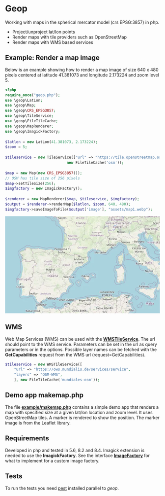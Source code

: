 # Geop 

Working with maps in the spherical mercator model (crs EPSG:3857) in php.

* Project/unproject lat/lon points
* Render maps with tile providers such as OpenStreetMap
* Render maps with WMS based services


## Example: Render a map image

Below is an example showing how to render a map image of size 640 x 480 pixels centered
at latitude 41.381073 and longitude 2.173224 and zoom level 5.

```php
<?php
require_once("geop.php");
use \geop\LatLon;
use \geop\Map;
use \geop\CRS_EPSG3857;
use \geop\TileService;
use \geop\FileTileCache;
use \geop\MapRenderer;
use \geop\ImagickFactory;

$latlon = new LatLon(41.381073, 2.173224);
$zoom = 5;

$tileservice = new TileService(["url" => "https://tile.openstreetmap.org/{z}/{x}/{y}.png"], 
                            new FileTileCache('osm'));

$map = new Map(new CRS_EPSG3857());
// OSM has tile size of 256 pixels
$map->setTileSize(256);
$imgfactory = new ImagickFactory();

$renderer = new MapRenderer($map, $tileservice, $imgfactory);
$output = $renderer->renderMap($latlon, $zoom, 640, 480);
$imgfactory->saveImageToFile($output['image'], "assets/map1.webp");
```

![Map](assets/map1.webp)

## WMS

Web Map Services (WMS) can be used with the **[WMSTileService](src/tileservice.php)**. The url should point to the WMS service. Parameters can be set in the url as query parameters or in the options. Possible layer names can
be fetched with the **GetCapabilities** request from the WMS url (request=GetCapabilities).

```php
$tileservice = new WMSTileService([
    "url" => "https://ows.mundialis.de/services/service",
    "layers" => "OSM-WMS",
    ], new FileTileCache('mundiales-osm'));
```


## Demo app makemap.php

The file **[example/makemap.php](example/makemap.php)** contains a simple demo app that renders a map with specified size at a given lat/lon location and zoom level. It uses OpenStreetMap tiles. A marker is rendered to show the position. The marker image is from the Leaflet library.


## Requirements

Developed in php and tested in 5.6, 8.2 and 8.4. Imagick extension is needed to use the
**ImagickFactory**. See the interface **[ImageFactory](src/imagefactory.php)** for what to implement for a custom
image factory.


## Tests

To run the tests you need [pest](https://github.com/deltadecay/pest) installed parallel to *geop*.
